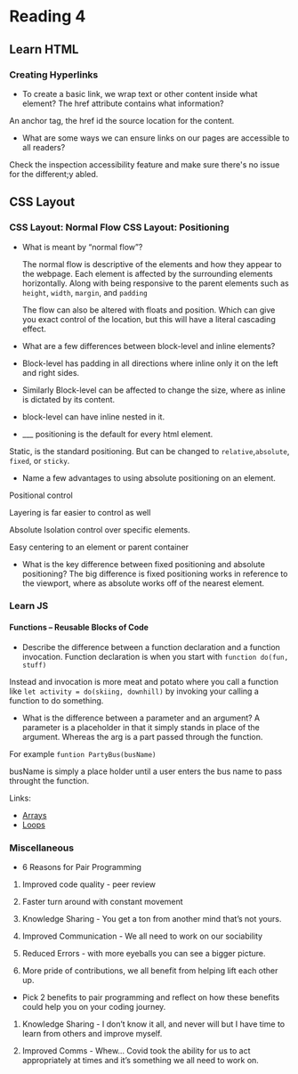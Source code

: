 # Reading 4

## Learn HTML

### Creating Hyperlinks

- To create a basic link, we wrap text or other content inside what element?
The href attribute contains what information?

An anchor tag, the href id the source location for the content.

- What are some ways we can ensure links on our pages are accessible to all readers?

Check the inspection accessibility feature and make sure there's no issue for the different;y abled.

## CSS Layout

### CSS Layout: Normal Flow CSS Layout: Positioning

- What is meant by “normal flow”?

  The normal flow is descriptive of the elements and how they appear to the webpage. Each element is affected by the surrounding elements horizontally. Along with being responsive to the parent elements such as `height`, `width`, `margin`, and `padding`
  
  The flow can also be altered with floats and position. Which can give you exact control of the location, but this will have a literal cascading effect.

- What are a few differences between block-level and inline elements?
- Block-level has padding in all directions where inline only it on the left and right sides.
- Similarly Block-level can be affected to change the size, where as inline is dictated by its content.
- block-level can have inline nested in it.

- ___ positioning is the default for every html element.

Static, is the standard positioning. But can be changed to `relative`,`absolute`, `fixed`, or `sticky`.

- Name a few advantages to using absolute positioning on an element.

Positional control

Layering is far easier to control as well

Absolute Isolation control over specific elements.

Easy centering to an element or parent container

- What is the key difference between fixed positioning and absolute positioning?
The big difference is fixed positioning works in reference to the viewport, where as absolute works off of the nearest element. 

### Learn JS

#### Functions – Reusable Blocks of Code

- Describe the difference between a function declaration and a function invocation.
Function declaration is when you start with `function do(fun, stuff)`

Instead and invocation is more meat and potato where you call a function like `let activity = do(skiing, downhill)` by invoking your calling a function to do something.

- What is the difference between a parameter and an argument?
A parameter is a placeholder in that it simply stands in place of the argument. Whereas the arg is a part passed through the function.

 For example `funtion PartyBus(busName)`

 busName is simply a place holder until a user enters the bus name to pass throught the function.

Links:

- [Arrays](https://replit.com/@arpatterson31/Class-201d97-ARRAYS#index.js)
- [Loops](https://replit.com/@arpatterson31/Class-201d97-LOOPS#index.js)

### Miscellaneous

- 6 Reasons for Pair Programming

1. Improved code quality - peer review

2. Faster turn around with constant movement

3. Knowledge Sharing - You get a ton from another mind that’s not yours.

4. Improved Communication - We all need to work on our sociability

5. Reduced Errors - with more eyeballs you can see a bigger picture.

6. More pride of contributions, we all benefit from helping lift each other up.

- Pick 2 benefits to pair programming and reflect on how these benefits could help you on your coding journey.

1. Knowledge Sharing - I don’t know it all, and never will but I have time to learn from others and improve myself.

2. Improved Comms - Whew… Covid took the ability for us to act appropriately at times and it’s something we all need to work on.
